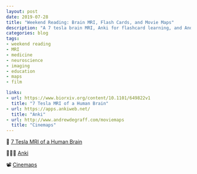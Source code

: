 ```yaml
---
layout: post
date: 2019-07-28
title: "Weekend Reading: Brain MRI, Flash Cards, and Movie Maps"
description: "A 7 tesla brain MRI, Anki for flashcard learning, and Andrew DeGraff's Cinemaps."
categories: blog
tags:
- weekend reading
- MRI
- medicine
- neuroscience
- imaging
- education
- maps
- film

links:
- url: https://www.biorxiv.org/content/10.1101/649822v1
  title: "7 Tesla MRI of a Human Brain"
- url: https://apps.ankiweb.net/
  title: "Anki"
- url: http://www.andrewdegraff.com/moviemaps
  title: "Cinemaps"
---
```


🧠 [7 Tesla MRI of a Human Brain](https://www.biorxiv.org/content/10.1101/649822v1 "7 Tesla MRI of a Human Brain")

👨🏻‍🏫 [Anki](https://apps.ankiweb.net/ "Anki")

📽 [Cinemaps](http://www.andrewdegraff.com/moviemaps "Cinemaps")

